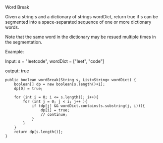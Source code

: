 Word Break

Given a string s and a dictionary of strings wordDict, return true if s can be segmented into a space-separated sequence of one or more dictionary words.

Note that the same word in the dictionary may be resued multiple times in the segmentation.

Example:

Input: s = "leetcode", wordDict = ["leet", "code"]

output: true


    public boolean wordBreak(String s, List<String> wordDict) {
        boolean[] dp = new boolean[s.length()+1];
        dp[0] = true;

        for (int i = 0; i <= s.length(); i++){
            for (int j = 0; j < i; j++ ){
                if (dp[j] && wordDict.contains(s.substring(j, i))){
                    dp[i] = true;
                    // continue;
                }
            }
        }
        return dp[s.length()];
    }
